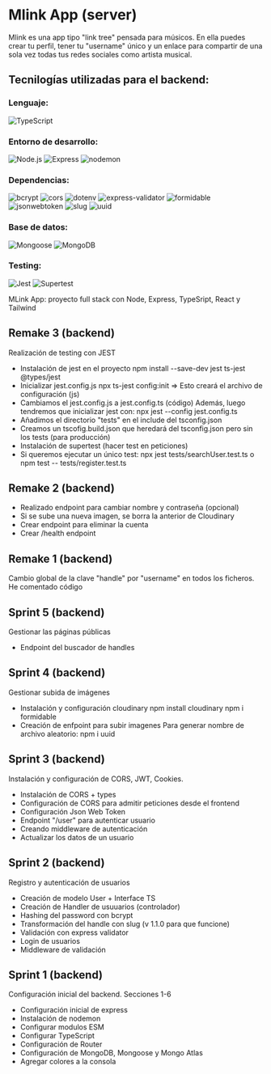 # Mlink App (server)

Mlink es una app tipo "link tree" pensada para músicos. En ella puedes crear tu perfil, tener tu "username" único y un enlace para compartir de una sola vez todas tus redes sociales como artista musical.

## Tecnilogías utilizadas para el backend:

### Lenguaje: 
![TypeScript](https://img.shields.io/badge/TypeScript-3178C6?style=flat&logo=typescript&logoColor=white)

### Entorno de desarrollo:
![Node.js](https://img.shields.io/badge/Node.js-339933?style=flat&logo=node.js&logoColor=white)
![Express](https://img.shields.io/badge/Express-000000?style=flat&logo=express&logoColor=white)
![nodemon](https://img.shields.io/badge/nodemon-76D04B?style=flat&logo=npm&logoColor=white)

### Dependencias:
![bcrypt](https://img.shields.io/badge/bcrypt-CC3534?style=flat&logo=npm&logoColor=white)
![cors](https://img.shields.io/badge/cors-CC3534?style=flat&logo=npm&logoColor=white)
![dotenv](https://img.shields.io/badge/dotenv-CC3534?style=flat&logo=npm&logoColor=white)
![express-validator](https://img.shields.io/badge/express--validator-CC3534?style=flat&logo=npm&logoColor=white)
![formidable](https://img.shields.io/badge/formidable-CC3534?style=flat&logo=npm&logoColor=white)
![jsonwebtoken](https://img.shields.io/badge/jsonwebtoken-CC3534?style=flat&logo=npm&logoColor=white)
![slug](https://img.shields.io/badge/slug-CC3534?style=flat&logo=npm&logoColor=white)
![uuid](https://img.shields.io/badge/uuid-CC3534?style=flat&logo=npm&logoColor=white)

### Base de datos:
![Mongoose](https://img.shields.io/badge/Mongoose-880000?style=flat&logo=mongodb&logoColor=white)
![MongoDB](https://img.shields.io/badge/MongoDB-47A248?style=flat&logo=mongodb&logoColor=white)

### Testing:
![Jest](https://img.shields.io/badge/Jest-C21325?style=flat&logo=jest&logoColor=white)
![Supertest](https://img.shields.io/badge/supertest-CC3534?style=flat&logo=npm&logoColor=white)


MLink App: proyecto full stack con Node, Express, TypeSript, React y Tailwind

## Remake 3 (backend)

Realización de testing con JEST

* Instalación de jest en el proyecto
    npm install --save-dev jest ts-jest @types/jest
* Inicializar jest.config.js
    npx ts-jest config:init => Esto creará el archivo de configuración (js)
* Cambiamos el jest.config.js a jest.config.ts (código)
    Además, luego tendremos que inicializar jest con:
    npx jest --config jest.config.ts
* Añadimos el directorio "tests" en el include del tsconfig.json
* Creamos un tscofig.build.json que heredará del tsconfig.json pero sin los tests (para producción)
* Instalación de supertest (hacer test en peticiones)
* Si queremos ejecutar un único test:
    npx jest tests/searchUser.test.ts
    o
    npm test -- tests/register.test.ts

## Remake 2 (backend)

* Realizado endpoint para cambiar nombre y contraseña (opcional)
* Si se sube una nueva imagen, se borra la anterior de Cloudinary
* Crear endpoint para eliminar la cuenta
* Crear /health endpoint

## Remake 1 (backend)

Cambio global de la clave "handle" por "username" en todos los ficheros.
He comentado código

## Sprint 5 (backend)

Gestionar las páginas públicas

* Endpoint del buscador de handles

## Sprint 4 (backend)

Gestionar subida de imágenes

* Instalación y configuración cloudinary
npm install cloudinary
npm i formidable
* Creación de enfpoint para subir imagenes
Para generar nombre de archivo aleatorio: npm i uuid


## Sprint 3 (backend)

Instalación y configuración de CORS, JWT, Cookies.

* Instalación de CORS + types
* Configuración de CORS para admitir peticiones desde el frontend
* Configuración Json Web Token
* Endpoint "/user" para autenticar usuario
* Creando middleware de autenticación
* Actualizar los datos de un usuario

## Sprint 2 (backend)

Registro y autenticación de usuarios

* Creación de modelo User + Interface TS
* Creación de Handler de usuuarios (controlador)
* Hashing del password con bcrypt
* Transformación del handle con slug (v 1.1.0 para que funcione)
* Validación con express validator
* Login de usuarios
* Middleware de validación


## Sprint 1 (backend)

Configuración inicial del backend.
Secciones 1-6

* Configuración inicial de express
* Instalación de nodemon
* Configurar modulos ESM
* Configurar TypeScript
* Configuración de Router
* Configuración de MongoDB, Mongoose y Mongo Atlas
* Agregar colores a la consola
